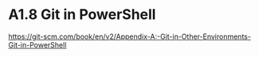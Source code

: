 # A1.8 Git in PowerShell

<https://git-scm.com/book/en/v2/Appendix-A:-Git-in-Other-Environments-Git-in-PowerShell>

